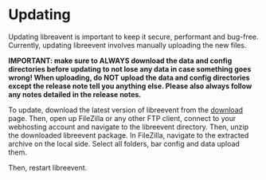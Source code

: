 # Updating

Updating libreǝvent is important to keep it secure, performant and bug-free. Currently, updating libreevent involves manually uploading the new files. 

**IMPORTANT: make sure to ALWAYS download the data and config directories before updating to not lose any data in case something goes wrong! When uploading, do NOT upload the data and config directories except the release note tell you anything else. Please also always follow any notes detailed in the release notes.**

To update, download the latest version of libreevent from the [download](/download) page. Then, open up FileZilla or any other FTP client, connect to your webhosting account and navigate to the libreevent directory. Then, unzip the downloaded libreevent package. In FileZilla, navigate to the extracted archive on the local side. Select all folders, bar config and data upload them. 

Then, restart libreevent.